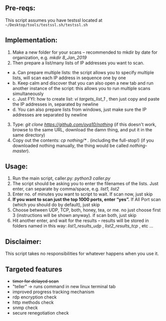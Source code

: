 ## Pre-reqs:
This script assumes you have testssl located at `~/Desktop/tools/testssl.sh/testssl.sh`

## Implementation:
1. Make a new folder for your scans – recommended to mkdir by date for organization, e.g. *mkdir 8_Jan_2019*
2. Then prepare a list/many lists of IP addresses you want to scan.
  * a. Can prepare multiple lists: the script allows you to specify multiple lists, will scan each IP address in sequence one by one
  * b.	Keep calm and discover that you can also open a new tab and run another instance of the script: this allows you to run multiple scans simultaneously
  * c.	Just FYI: how to create list: *vi targets_list_1* , then just copy and paste the IP addresses in, separated by newline
  * d.	You can also prepare lists from windows, just make sure the IP addresses are separated by newline
3. Type: _git clone https://github.com/oya10/nothing_ (if this doesn't work, browse to the same URL, download the damn thing, and put it in the same directory)
4. Copy out the contents: _cp nothing/* ._ (including the full-stop!) (if you downloaded nothing manually, the thing would be called _nothing-master_).

## Usage:
1. Run the main script, caller.py: _python3 caller.py_
2. The script should be asking you to enter the filenames of the lists. Just enter, can separate by comma/space, e.g. *list1, list2*
3. Enter no. of minutes you want to script to wait. If scan now, just skip
4. **If you want to scan just the top 1000 ports, enter “yes”.** If All Port scan (which you should do by default), just skip
5. Choose between UDP, TCP, both, honey, tea, or me. no just choose first 3 (instructions will be shown anyway). if scan both, just skip
6. Hit another enter, and wait for the results – results will be stored in folders named in this way: _list1_results_udp_ , _list2_results_tcp_ , etc …

## Disclaimer:
This script takes no responsibilities for whatever happens when you use it.

## Targeted features
- ~~timer for delayed scan~~
- "teller" -> runs command in new linux terminal tab
- improved progress tracking mechanism
- rdp encryption check
- http methods check
- snmp check
- secure renegotiation check
